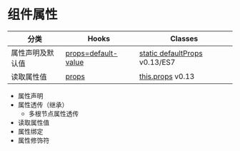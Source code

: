 # 组件属性

分类 | Hooks | Classes
---|---|---
属性声明及默认值 | [props=default-value](https://zh-hans.react.dev/learn/passing-props-to-a-component#specifying-a-default-value-for-a-prop) | [static defaultProps](https://zh-hans.react.dev/reference/react/Component#static-defaultprops) v0.13/ES7
读取属性值 | [props](https://zh-hans.react.dev/learn/passing-props-to-a-component#step-2-read-props-inside-the-child-component) | [this.props](https://zh-hans.react.dev/reference/react/Component#props) v0.13

- 属性声明
- 属性透传（继承）
  - 多根节点属性透传
- 读取属性值
- 属性绑定
- 属性修饰符